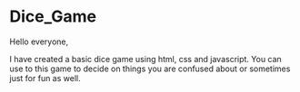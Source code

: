 # Dice_Game
Hello everyone, 

I have created a basic dice game using html, css and javascript. You can use to this game to decide on things you are confused about or sometimes just for fun as well. 
